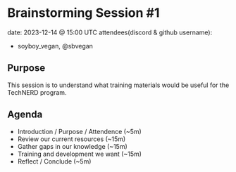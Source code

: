 # Brainstorming Session #1

date: 2023-12-14 @ 15:00 UTC
attendees(discord & github username):
- soyboy_vegan, @sbvegan

## Purpose

This session is to understand what training materials would be useful for the TechNERD program.

## Agenda

- Introduction / Purpose / Attendence (~5m)
- Review our current resources (~15m)
- Gather gaps in our knowledge (~15m)
- Training and development we want (~15m)
- Reflect / Conclude (~5m)


